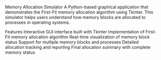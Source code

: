 Memory Allocation Simulator
A Python-based graphical application that demonstrates the First-Fit memory allocation algorithm using Tkinter. This simulator helps users understand how memory blocks are allocated to processes in operating systems.

Features
    Interactive GUI interface built with Tkinter
    Implementation of First-Fit memory allocation algorithm
    Real-time visualization of memory block status
    Support for multiple memory blocks and processes
    Detailed allocation tracking and reporting
    Final allocation summary with complete memory status

